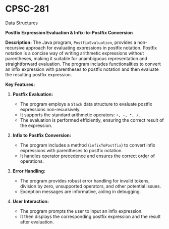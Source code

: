 # CPSC-281
Data Structures

**Postfix Expression Evaluation & Infix-to-Postfix Conversion**

**Description:**
The Java program, `PostfixEvaluation`, provides a non-recursive approach for evaluating expressions in postfix notation. Postfix notation is a concise way of writing arithmetic expressions without parentheses, making it suitable for unambiguous representation and straightforward evaluation. The program includes functionalities to convert an infix expression with parentheses to postfix notation and then evaluate the resulting postfix expression.

**Key Features:**

1. **Postfix Evaluation:**
   - The program employs a `Stack` data structure to evaluate postfix expressions non-recursively.
   - It supports the standard arithmetic operators: `+, -, *, /`.
   - The evaluation is performed efficiently, ensuring the correct result of the expression.

2. **Infix to Postfix Conversion:**
   - The program includes a method (`infixToPostfix`) to convert infix expressions with parentheses to postfix notation.
   - It handles operator precedence and ensures the correct order of operations.

3. **Error Handling:**
   - The program provides robust error handling for invalid tokens, division by zero, unsupported operators, and other potential issues.
   - Exception messages are informative, aiding in debugging.

4. **User Interaction:**
   - The program prompts the user to input an infix expression.
   - It then displays the corresponding postfix expression and the result after evaluation.
